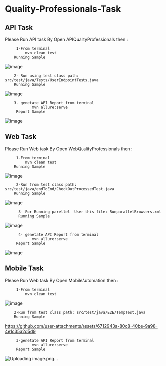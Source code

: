 # Quality-Professionals-Task

  ## API Task 
  Please Run API task By Open APIQualityProfessionals then : 
  
         1-From terminal 
             mvn clean test
        Running Sample
        
![image](https://github.com/user-attachments/assets/280f370c-1152-40ff-9101-279e7bb891af)

        2- Run using test class path: src/test/java/Tests/UserEndpointTests.java
        Running Sample

![image](https://github.com/user-attachments/assets/7078154c-6352-421a-b410-f68d225b4f57)

  
        3- genetate API Report from terminal 
                mvn allure:serve
         Report Sample

![image](https://github.com/user-attachments/assets/6d8cdaf5-c589-4cc4-ac59-ca906900215f)

 ## Web Task 
  Please Run Web task By Open WebQualityProfessionals then : 
  
         1-From terminal 
             mvn clean test
        Running Sample
       
![image](https://github.com/user-attachments/assets/b6e549dc-c6aa-4ede-9376-b6fdee03a23c)

         2-Run from test class path: src/test/java/endToEnd/CheckOutProcessedTest.java
        Running Sample

![image](https://github.com/user-attachments/assets/9d9f5a0c-9983-479d-b1ba-51d6b4219326)

          3- For Running parellel  User this file: RunparallelBrowsers.xml
          Running Sample
          
![image](https://github.com/user-attachments/assets/ecf813bf-e4d3-4211-b443-7dc7d8ccca12)

          4- genetate API Report from terminal 
                mvn allure:serve
         Report Sample

![image](https://github.com/user-attachments/assets/b44011e8-5687-4143-8658-21ece8d3d225)

## Mobile Task 
  Please Run Web task By Open MobileAutomation then : 
  
         1-From terminal 
             mvn clean test

![image](https://github.com/user-attachments/assets/d168487b-13fe-4e04-82d5-29a71fa2e373)

        2-Run from test class path: src/test/java/E2E/TempTest.java
        Running Sample

https://github.com/user-attachments/assets/6712943a-80c8-40be-9a98-4e1c35a2d5d9
    
         3-genetate API Report from terminal 
                mvn allure:serve
         Report Sample
  
![Uploading image.png…]()

             
